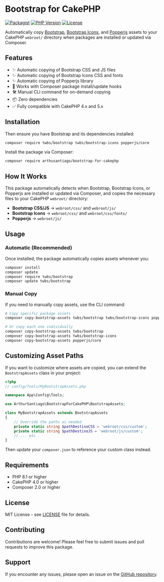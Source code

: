 # Bootstrap for CakePHP

[![Packagist](https://img.shields.io/packagist/v/arthusantiago/bootstrap-for-cakephp.svg)](https://packagist.org/packages/arthusantiago/bootstrap-for-cakephp)
[![PHP Version](https://img.shields.io/packagist/php-v/arthusantiago/bootstrap-for-cakephp)](https://packagist.org/packages/arthusantiago/bootstrap-for-cakephp)
[![License](https://img.shields.io/packagist/l/arthusantiago/bootstrap-for-cakephp.svg)](LICENSE)

Automatically copy [Bootstrap](https://getbootstrap.com/), [Bootstrap Icons](https://icons.getbootstrap.com/), and [Popperjs](https://popper.js.org/) assets to your CakePHP `webroot/` directory when packages are installed or updated via Composer.

## Features

- ✨ Automatic copying of Bootstrap CSS and JS files
- ✨ Automatic copying of Bootstrap Icons CSS and fonts
- ✨ Automatic copying of Popperjs library
- 🚀 Works with Composer package install/update hooks
- 🛠️ Manual CLI command for on-demand copying
- 📦 Zero dependencies
- ✅ Fully compatible with CakePHP 4.x and 5.x

## Installation

Then ensure you have Bootstrap and its dependencies installed:

```bash
composer require twbs/bootstrap twbs/bootstrap-icons popperjs/core
```

Install the package via Composer:

```bash
composer require arthusantiago/bootstrap-for-cakephp
```

## How It Works

This package automatically detects when Bootstrap, Bootstrap Icons, or Popperjs are installed or updated via Composer, and copies the necessary files to your CakePHP `webroot/` directory:

- **Bootstrap CSS/JS** → `webroot/css/` and `webroot/js/`
- **Bootstrap Icons** → `webroot/css/` and `webroot/css/fonts/`
- **Popperjs** → `webroot/js/`

## Usage

### Automatic (Recommended)

Once installed, the package automatically copies assets whenever you:

```bash
composer install
composer update
composer require twbs/bootstrap
composer update twbs/bootstrap
```

### Manual Copy

If you need to manually copy assets, use the CLI command:

```bash
# Copy specific package assets
composer copy-bootstrap-assets twbs/bootstrap twbs/bootstrap-icons popperjs/core

# Or copy each one individually
composer copy-bootstrap-assets twbs/bootstrap
composer copy-bootstrap-assets twbs/bootstrap-icons
composer copy-bootstrap-assets popperjs/core
```

## Customizing Asset Paths

If you want to customize where assets are copied, you can extend the `BootstrapAssets` class in your project:

```php
<?php
// config/Tools/MyBootstrapAssets.php

namespace App\Config\Tools;

use ArthurSantiago\BootstrapForCakePHP\BootstrapAssets;

class MyBootstrapAssets extends BootstrapAssets
{
    // Override the paths as needed
    private static string $pathDestinoCSS = 'webroot/css/custom';
    private static string $pathDestinoJS = 'webroot/js/custom';
    // ... etc
}
```

Then update your `composer.json` to reference your custom class instead.

## Requirements

- PHP 8.1 or higher
- CakePHP 4.0 or higher
- Composer 2.0 or higher

## License

MIT License - see [LICENSE](LICENSE) file for details.

## Contributing

Contributions are welcome! Please feel free to submit issues and pull requests to improve this package.

## Support

If you encounter any issues, please open an issue on the [GitHub repository](https://github.com/arthusantiago/bootstrap-for-cakephp/issues).

